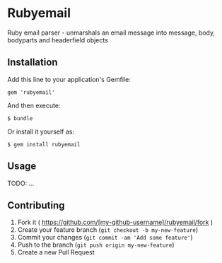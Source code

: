 # Rubyemail

Ruby email parser - unmarshals an email message into message, body, bodyparts and headerfield objects

## Installation

Add this line to your application's Gemfile:

    gem 'rubyemail'

And then execute:

    $ bundle

Or install it yourself as:

    $ gem install rubyemail

## Usage

TODO: ...

## Contributing

1. Fork it ( https://github.com/[my-github-username]/rubyemail/fork )
2. Create your feature branch (`git checkout -b my-new-feature`)
3. Commit your changes (`git commit -am 'Add some feature'`)
4. Push to the branch (`git push origin my-new-feature`)
5. Create a new Pull Request
